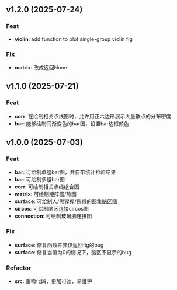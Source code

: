 ## v1.2.0 (2025-07-24)

### Feat

- **violin**: add function to plot single-group violin fig

### Fix

- **matrix**: 改成返回None

## v1.1.0 (2025-07-21)

### Feat

- **corr**: 在绘制相关点线图时，允许用正六边形展示大量散点的分布密度
- **bar**: 能够绘制间渐变色的bar图，设置bar边框颜色

## v1.0.0 (2025-07-03)

### Feat

- **bar**: 可绘制单组bar图，并自带统计检验结果
- **bar**: 可绘制多组bar图
- **corr**: 可绘制相关点线组合图
- **matrix**: 可绘制矩阵图/热图
- **surface**: 可绘制人/黑猩猩/猕猴的图集脑区图
- **circos**: 可绘制脑区连接circos图
- **connection**: 可绘制玻璃脑连接图

### Fix

- **surface**: 修复函数并非仅返回fig的bug
- **surface**: 修复当值为0的情况下，脑区不显示的bug

### Refactor

- **src**: 重构代码，更加可读，易维护
